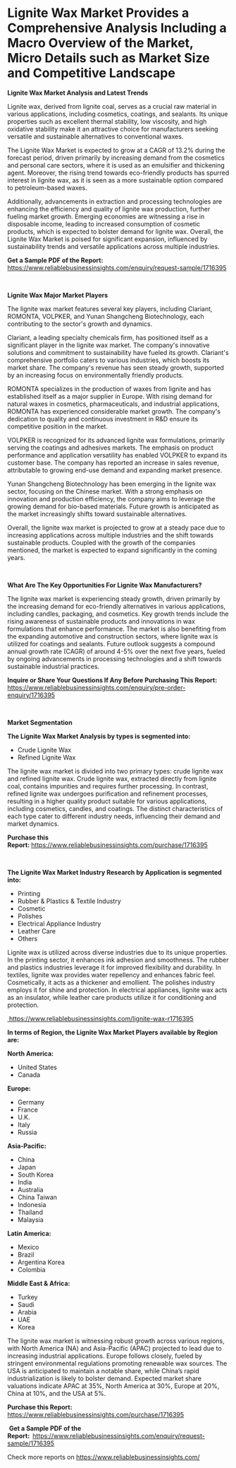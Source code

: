 <p><h1>Lignite Wax Market Provides a Comprehensive Analysis Including a Macro Overview of the Market, Micro Details such as Market Size and Competitive Landscape</h1></p><p><strong>Lignite Wax Market Analysis and Latest Trends</strong></p>
<p><p>Lignite wax, derived from lignite coal, serves as a crucial raw material in various applications, including cosmetics, coatings, and sealants. Its unique properties such as excellent thermal stability, low viscosity, and high oxidative stability make it an attractive choice for manufacturers seeking versatile and sustainable alternatives to conventional waxes. </p><p>The Lignite Wax Market is expected to grow at a CAGR of 13.2% during the forecast period, driven primarily by increasing demand from the cosmetics and personal care sectors, where it is used as an emulsifier and thickening agent. Moreover, the rising trend towards eco-friendly products has spurred interest in lignite wax, as it is seen as a more sustainable option compared to petroleum-based waxes.</p><p>Additionally, advancements in extraction and processing technologies are enhancing the efficiency and quality of lignite wax production, further fueling market growth. Emerging economies are witnessing a rise in disposable income, leading to increased consumption of cosmetic products, which is expected to bolster demand for lignite wax. Overall, the Lignite Wax Market is poised for significant expansion, influenced by sustainability trends and versatile applications across multiple industries.</p></p>
<p><strong>Get a Sample PDF of the Report:&nbsp;</strong> <a href="https://www.reliablebusinessinsights.com/enquiry/request-sample/1716395?utm_campaign=2239&utm_medium=2&utm_source=Github&utm_content=ia&utm_term=01042025&utm_id=lignite-wax">https://www.reliablebusinessinsights.com/enquiry/request-sample/1716395</a></p>
<p>&nbsp;</p>
<p><strong>Lignite Wax Major Market Players</strong></p>
<p><p>The lignite wax market features several key players, including Clariant, ROMONTA, VOLPKER, and Yunan Shangcheng Biotechnology, each contributing to the sector's growth and dynamics.</p><p>Clariant, a leading specialty chemicals firm, has positioned itself as a significant player in the lignite wax market. The company's innovative solutions and commitment to sustainability have fueled its growth. Clariant's comprehensive portfolio caters to various industries, which boosts its market share. The company's revenue has seen steady growth, supported by an increasing focus on environmentally friendly products.</p><p>ROMONTA specializes in the production of waxes from lignite and has established itself as a major supplier in Europe. With rising demand for natural waxes in cosmetics, pharmaceuticals, and industrial applications, ROMONTA has experienced considerable market growth. The company's dedication to quality and continuous investment in R&D ensure its competitive position in the market.</p><p>VOLPKER is recognized for its advanced lignite wax formulations, primarily serving the coatings and adhesives markets. The emphasis on product performance and application versatility has enabled VOLPKER to expand its customer base. The company has reported an increase in sales revenue, attributable to growing end-use demand and expanding market presence.</p><p>Yunan Shangcheng Biotechnology has been emerging in the lignite wax sector, focusing on the Chinese market. With a strong emphasis on innovation and production efficiency, the company aims to leverage the growing demand for bio-based materials. Future growth is anticipated as the market increasingly shifts toward sustainable alternatives.</p><p>Overall, the lignite wax market is projected to grow at a steady pace due to increasing applications across multiple industries and the shift towards sustainable products. Coupled with the growth of the companies mentioned, the market is expected to expand significantly in the coming years.</p></p>
<p>&nbsp;</p>
<p><strong>What Are The Key Opportunities For Lignite Wax Manufacturers?</strong></p>
<p><p>The lignite wax market is experiencing steady growth, driven primarily by the increasing demand for eco-friendly alternatives in various applications, including candles, packaging, and cosmetics. Key growth trends include the rising awareness of sustainable products and innovations in wax formulations that enhance performance. The market is also benefiting from the expanding automotive and construction sectors, where lignite wax is utilized for coatings and sealants. Future outlook suggests a compound annual growth rate (CAGR) of around 4-5% over the next five years, fueled by ongoing advancements in processing technologies and a shift towards sustainable industrial practices.</p></p>
<p><strong>Inquire or Share Your Questions If Any Before Purchasing This Report:</strong> <a href="https://www.reliablebusinessinsights.com/enquiry/pre-order-enquiry/1716395?utm_campaign=2239&utm_medium=2&utm_source=Github&utm_content=ia&utm_term=01042025&utm_id=lignite-wax">https://www.reliablebusinessinsights.com/enquiry/pre-order-enquiry/1716395</a></p>
<p>&nbsp;</p>
<p><strong>Market Segmentation</strong></p>
<p><strong>The Lignite Wax Market Analysis by types is segmented into:</strong></p>
<p><ul><li>Crude Lignite Wax</li><li>Refined Lignite Wax</li></ul></p>
<p><p>The lignite wax market is divided into two primary types: crude lignite wax and refined lignite wax. Crude lignite wax, extracted directly from lignite coal, contains impurities and requires further processing. In contrast, refined lignite wax undergoes purification and refinement processes, resulting in a higher quality product suitable for various applications, including cosmetics, candles, and coatings. The distinct characteristics of each type cater to different industry needs, influencing their demand and market dynamics.</p></p>
<p><strong>Purchase this Report:&nbsp;</strong><a href="https://www.reliablebusinessinsights.com/purchase/1716395?utm_campaign=2239&utm_medium=2&utm_source=Github&utm_content=ia&utm_term=01042025&utm_id=lignite-wax">https://www.reliablebusinessinsights.com/purchase/1716395</a></p>
<p>&nbsp;</p>
<p><strong>The Lignite Wax Market Industry Research by Application is segmented into:</strong></p>
<p><ul><li>Printing</li><li>Rubber & Plastics & Textile Industry</li><li>Cosmetic</li><li>Polishes</li><li>Electrical Appliance Industry</li><li>Leather Care</li><li>Others</li></ul></p>
<p><p>Lignite wax is utilized across diverse industries due to its unique properties. In the printing sector, it enhances ink adhesion and smoothness. The rubber and plastics industries leverage it for improved flexibility and durability. In textiles, lignite wax provides water repellency and enhances fabric feel. Cosmetically, it acts as a thickener and emollient. The polishes industry employs it for shine and protection. In electrical appliances, lignite wax acts as an insulator, while leather care products utilize it for conditioning and protection.</p></p>
<p><a href="https://www.reliablebusinessinsights.com/lignite-wax-r1716395?utm_campaign=2239&utm_medium=2&utm_source=Github&utm_content=ia&utm_term=01042025&utm_id=lignite-wax">&nbsp;https://www.reliablebusinessinsights.com/lignite-wax-r1716395</a></p>
<p><strong>In terms of Region, the Lignite Wax Market Players available by Region are:</strong></p>
<p>
    <p> <strong> North America: </strong>
        <ul>
            <li>United States</li>
            <li>Canada</li>
        </ul>
        </p> 
    <p> <strong> Europe: </strong>
        <ul>
            <li>Germany</li>
            <li>France</li>
            <li>U.K.</li>
            <li>Italy</li>
            <li>Russia</li>
        </ul>
        </p> 
    <p> <strong> Asia-Pacific: </strong>
        <ul>
            <li>China</li>
            <li>Japan</li>
            <li>South Korea</li>
            <li>India</li>
            <li>Australia</li>
            <li>China Taiwan</li>
            <li>Indonesia</li>
            <li>Thailand</li>
            <li>Malaysia</li>
        </ul>
        </p> 
    <p> <strong> Latin America: </strong>
        <ul>
            <li>Mexico</li>
            <li>Brazil</li>
            <li>Argentina Korea</li>
            <li>Colombia</li>
        </ul>
        </p> 
    <p> <strong> Middle East & Africa: </strong>
        <ul>
            <li>Turkey</li>
            <li>Saudi</li>
            <li>Arabia</li>
            <li>UAE</li>
            <li>Korea</li>
        </ul>
    </p>
    </p>
<p><p>The lignite wax market is witnessing robust growth across various regions, with North America (NA) and Asia-Pacific (APAC) projected to lead due to increasing industrial applications. Europe follows closely, fueled by stringent environmental regulations promoting renewable wax sources. The USA is anticipated to maintain a notable share, while China’s rapid industrialization is likely to bolster demand. Expected market share valuations indicate APAC at 35%, North America at 30%, Europe at 20%, China at 10%, and the USA at 5%.</p></p>
<p><strong>Purchase this Report: </strong><a href="https://www.reliablebusinessinsights.com/purchase/1716395?utm_campaign=2239&utm_medium=2&utm_source=Github&utm_content=ia&utm_term=01042025&utm_id=lignite-wax">https://www.reliablebusinessinsights.com/purchase/1716395</a></p>
<p>&nbsp;<strong>Get a Sample PDF of the Report:&nbsp;&nbsp;</strong><a href="https://www.reliablebusinessinsights.com/enquiry/request-sample/1716395?utm_campaign=2239&utm_medium=2&utm_source=Github&utm_content=ia&utm_term=01042025&utm_id=lignite-wax">https://www.reliablebusinessinsights.com/enquiry/request-sample/1716395</a></p>
<p><strong></strong></p>
<p>Check more reports on <a href="https://www.reliablebusinessinsights.com/?utm_campaign=2239&utm_medium=2&utm_source=Github&utm_content=ia&utm_term=01042025&utm_id=lignite-wax">https://www.reliablebusinessinsights.com/</a></p>